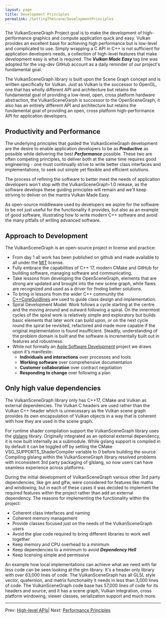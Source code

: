 ```yaml
---
layout: page
title: Development Principles
permalink: /SettingTheScene/DevelopmentPrinciples
---
```


The VulkanSceneGraph Project goal is to make the development of high-performance graphics and compute application quick and easy.  Vulkan provides an excellent base for achieving high performance but is low-level and complicated to use. Simply wrapping a C API in C++ is not sufficient for application developers needs, a collection of high-level features that make development easy is what is required. The ***Vulkan Made Easy*** tag line was adopted for the vsg-dev GitHub account as a daily reminder of our project's fundamental goal.

The VulkanSceneGraph library is built upon the Scene Graph concept and is written specifically for Vulkan. Just as Vulkan is the successor to OpenGL, one that has wholly different API and architecture but retains the fundamental goal of providing a low-level, open, cross platform hardware abstraction, the VulkanSceneGarph is successor to the OpenSceneGraph, it also has an entirely different API and architecture but retains the fundamental goal of providing an open, cross platform high-performance API for application developers.

## Productivity and Performance

The underlying principles that guided the VulkanSceneGraph development are the desire to enable application developers to be as ***Productive*** as possible while delivering the best ***Performance*** possible.  These two are often competing principles, to deliver both at the same time requires good engineering - one must continually strive to write better class interfaces and implementations, to seek out simple yet flexible and efficient solutions.

The process of refining the software to better meet the needs of application developers won't stop with the VulkanSceneGraph-1.0 release, as the software develops these guiding principles will remain and we'll keep striving to deliver on the mantra Vulkan Made Easy.

As open-source middleware used by developers we aspire for the software to be not just useful for the functionality it provides, but also as an example of good software, illustrating how to write modern C++ software and avoid the many pitfalls of writing advanced software.

## Approach to Development

The VulkanSceneGraph is an open-source project in license and practice:
* From day 1 all work has been published on github and made available to all under the [MIT](https://github.com/vsg-dev/VulkanSceneGraph/blob/master/LICENSE.md) license.
* Fully embrace the capabilities of C++ 17, modern CMake and GitHub for building software, managing software and communicating.
* Take lessons from developing the OpenSceneGraph, elements that are strong are updated and brought into the new scene graph, while flaws are recognized and used as a driver for finding better solutions.
* To bring in lessons from the wider C++ community the [C++CoreGuidlines](https://isocpp.github.io/CppCoreGuidelines/CppCoreGuidelines) are used to guide class design and implementation.
* Spiral Development Model:
Work follows a cycle starting at the centre and the moving around and outward following a spiral. On the innermost cycles of the spiral work is relatively simple and exploratory but builds basic elements that later work can build upon, or on the next cycle round the spiral be revisited, refactored and made more capable if the original implementation is found insufficient. Steadily, understanding of the problem domain is built and the software is incrementally built out in features and robustness.
* While not formally an [Agile Software Development](https://en.wikipedia.org/wiki/Agile_software_development) project we draws upon it's manifesto:
    * **Individuals and interactions** over processes and tools
    * **Working software** over comprehensive documentation
    * **Customer collaboration** over contract negotiation
    * **Responding to change** over following a plan

## Only high value dependencies

The VulkanSceneGraph library only has C++17, CMake and Vulkan as external dependencies. The Vulkan C headers are used rather than the Vulkan C++ header which is unnecessary as the Vulkan scene graph provides its own encapsulation of Vulkan objects in a way that is coherent with how they are used in the scene graph.

For runtime shader compilation support the VulkanSceneGraph library uses the [glslang](https://github.com/KhronosGroup/glslang) library. Originally integrated as an optional external dependency, it is now built internally as a submodule. While gslang support is compiled in by default it can be toggled off by setting the CMake VSG_SUPPORTS_ShaderCompiler variable to 0 before building the source. Compiling glslang within the VulkanSceneGraph library resolved problems with inconsistent 3rd party packaging of glslang, so now users can have seamless experience across platforms.

During the initial development of VulkanSceneGraph various other 3rd party dependencies, like gm and glfw, were considered for features like maths and windowing, but in each of these cases it was decided to implement the required features within the project rather than add an external dependency.  The reasons for implementing the functionality within the project:

* Coherent class interfaces and naming
* Coherent memory management
* Provide classes focused just on the needs of the VulkanSceneGraph users
* Avoid the glue code required to bring different libraries to work well together
* Keep memory and CPU overhead to a minimum
* Keep dependencies to a minimum to avoid ***Dependency Hell***
* Keep licensing simple and permissive

An example how local implementations can achieve what we need with far less code can be seen looking at the glm library. It's a header only library with over 63,000 lines of code. The VulkanSceneGraph has all GLSL style vector, quaternion, and matrix functionality it needs in less than 3,000 lines of code. The VulkanSceneGraph code base has 57,000 lines of code for its headers and source, and it has a scene graph, Vulkan integration, cross platform windowing, viewer classes, serialization support and much more.

---

Prev: [High-level APIs](HighLevelAPIs.md)| Next: [Performance Principles](PerformancePrinciples.md)

